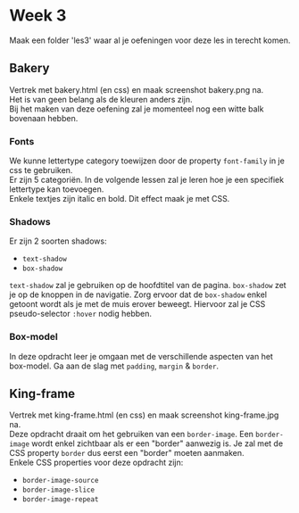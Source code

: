 # Week 3

Maak een folder 'les3' waar al je oefeningen voor deze les in terecht komen.

## Bakery

Vertrek met bakery.html (en css) en maak screenshot bakery.png na.<br>
Het is van geen belang als de kleuren anders zijn.<br>
Bij het maken van deze oefening zal je momenteel nog een witte balk bovenaan hebben.<br>

### Fonts

We kunne lettertype category toewijzen door de property `font-family` in je css te gebruiken.<br>
Er zijn 5 categoriën. In de volgende lessen zal je leren hoe je een specifiek lettertype kan toevoegen.<br>
Enkele textjes zijn italic en bold. Dit effect maak je met CSS.

### Shadows

Er zijn 2 soorten shadows:
* `text-shadow`
* `box-shadow`

`text-shadow` zal je gebruiken op de hoofdtitel van de pagina. `box-shadow` zet je op de knoppen in de navigatie. Zorg ervoor dat de `box-shadow` enkel getoont wordt als je met de muis erover beweegt. Hiervoor zal je CSS pseudo-selector `:hover` nodig hebben.

### Box-model

In deze opdracht leer je omgaan met de verschillende aspecten van het box-model. Ga aan de slag met `padding`, `margin` & `border`.

## King-frame

Vertrek met king-frame.html (en css) en maak screenshot king-frame.jpg na.<br>
Deze opdracht draait om het gebruiken van een `border-image`. Een `border-image` wordt enkel zichtbaar als er een "border" aanwezig is. Je zal met de CSS property `border` dus eerst een "border" moeten aanmaken. <br>
Enkele CSS properties voor deze opdracht zijn:
*  `border-image-source`
*  `border-image-slice`
*  `border-image-repeat`
